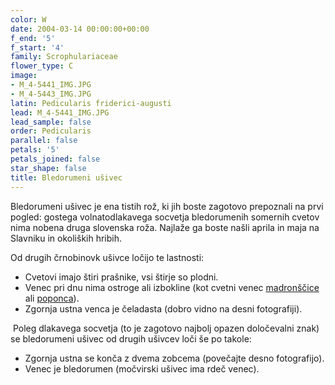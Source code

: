 ```yaml
---
color: W
date: 2004-03-14 00:00:00+00:00
f_end: '5'
f_start: '4'
family: Scrophulariaceae
flower_type: C
image:
- M_4-5441_IMG.JPG
- M_4-5443_IMG.JPG
latin: Pedicularis friderici-augusti
lead: M_4-5441_IMG.JPG
lead_sample: false
order: Pedicularis
parallel: false
petals: '5'
petals_joined: false
star_shape: false
title: Bledorumeni ušivec
---
```

Bledorumeni ušivec je ena tistih rož, ki jih boste zagotovo prepoznali na prvi pogled: gostega volnatodlakavega socvetja bledorumenih somernih cvetov nima nobena druga slovenska roža. Najlaže ga boste našli aprila in maja na Slavniku in okoliških hribih.

Od drugih črnobinovk ušivce ločijo te lastnosti:

-   Cvetovi imajo štiri prašnike, vsi štirje so plodni.
-   Venec pri dnu nima ostroge ali izbokline (kot cvetni venec [madronščice](../linariavulgaris/) ali [poponca](../cymbalariamuralis/)).
-   Zgornja ustna venca je čeladasta (dobro vidno na desni fotografiji).

 Poleg dlakavega socvetja (to je zagotovo najbolj opazen določevalni znak) se bledorumeni ušivec od drugih ušivcev loči še po takole:

-   Zgornja ustna se konča z dvema zobcema (povečajte desno fotografijo).
-   Venec je bledorumen (močvirski ušivec ima rdeč venec).
